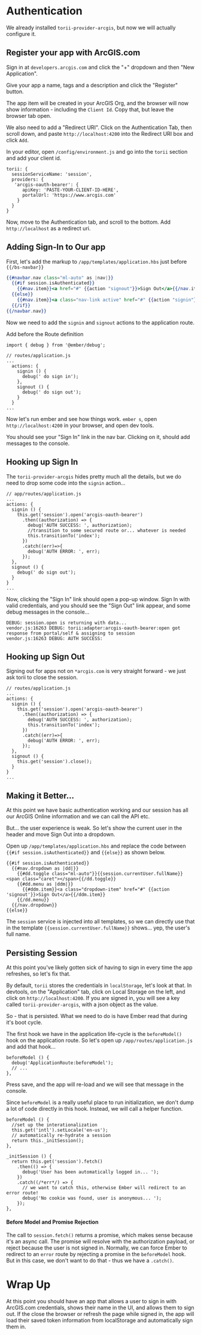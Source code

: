 # Authentication

We already installed `torii-provider-arcgis`, but now we will actually configure it.

## Register your app with ArcGIS.com

Sign in at `developers.arcgis.com` and click the "+" dropdown and then "New Application".

Give your app a name, tags and a description and click the "Register" button.

The app item will be created in your ArcGIS Org, and the browser will now show information - including the `Client Id`. Copy that, but leave the browser tab open.

We also need to add a "Redirect URI". Click on the Authentication Tab, then scroll down, and paste `http://localhost:4200` into the Redirect URI box and click `Add`.

In your editor, open `/config/environment.js` and go into the `torii` section and add your client id.

```
torii: {
  sessionServiceName: 'session',
  providers: {
   'arcgis-oauth-bearer': {
      apiKey: 'PASTE-YOUR-CLIENT-ID-HERE',
      portalUrl: 'https://www.arcgis.com'
    }
  }
}
```

Now, move to the Authentication tab, and scroll to the bottom. Add `http://localhost` as a redirect uri.

## Adding Sign-In to Our app

First, let's add the markup to `/app/templates/application.hbs` just before `{{/bs-navbar}}`

```hbs
{{#navbar.nav class="ml-auto" as |nav|}}
  {{#if session.isAuthenticated}}
    {{#nav.item}}<a href="#" {{action "signout"}}>Sign Out</a>{{/nav.item}}
  {{else}}
    {{#nav.item}}<a class="nav-link active" href="#" {{action "signin"}}>Sign In</a>{{/nav.item}}
  {{/if}}
{{/navbar.nav}}
```

Now we need to add the `signin` and `signout` actions to the application route.

Add before the Route definition
```
import { debug } from '@ember/debug';
```

```
// routes/application.js
...
  actions: {
    signin () {
      debug(' do sign in');
    },
    signout () {
      debug(' do sign out');
    }
  }
...
```

Now let's run ember and see how things work. `ember s`, open `http://localhost:4200` in your browser, and open dev tools.

You should see your "Sign In" link in the nav bar. Clicking on it, should add messages to the console.

## Hooking up Sign In
The `torii-provider-arcgis` hides pretty much all the details, but we do need to drop some code into the `signin` action...

```
// app/routes/application.js
...
actions: {
  signin () {
    this.get('session').open('arcgis-oauth-bearer')
      .then((authorization) => {
        debug('AUTH SUCCESS: ', authorization);
        //transition to some secured route or... whatever is needed
        this.transitionTo('index');
      })
      .catch((err)=>{
        debug('AUTH ERROR: ', err);
      });
  },
  signout () {
    debug(' do sign out');
  }
}
...
```

Now, clicking the "Sign In" link should open a pop-up window. Sign In with valid credentials, and you should see the "Sign Out" link appear, and some debug messages in the console...

```
DEBUG: session.open is returning with data...
vendor.js:16263 DEBUG: torii:adapter:arcgis-oauth-bearer:open got response from portal/self & assigning to session
vendor.js:16263 DEBUG: AUTH SUCCESS:
```

## Hooking up Sign Out
Signing out for apps not on `*arcgis.com` is very straight forward - we just ask torii to close the session.

```
// routes/application.js
...
actions: {
  signin () {
    this.get('session').open('arcgis-oauth-bearer')
      .then((authorization) => {
        debug('AUTH SUCCESS: ', authorization);
        this.transitionTo('index');
      })
      .catch((err)=>{
        debug('AUTH ERROR: ', err);
      });
  },
  signout () {
    this.get('session').close();
  }
}
...
```

## Making it Better...

At this point we have basic authentication working and our session has all our ArcGIS Online information and we can call the API etc.

But... the user experience is weak. So let's show the current user in the header and move Sign Out into a dropdown.

Open up `/app/templates/application.hbs` and replace the code between `{{#if session.isAuthenticated}}` and `{{else}}` as shown below.

```
{{#if session.isAuthenticated}}
  {{#nav.dropdown as |dd|}}
    {{#dd.toggle class="ml-auto"}}{{session.currentUser.fullName}}  <span class="caret"></span>{{/dd.toggle}}
    {{#dd.menu as |ddm|}}
      {{#ddm.item}}<a class="dropdown-item" href="#" {{action 'signout'}}>Sign Out</a>{{/ddm.item}}
    {{/dd.menu}}
  {{/nav.dropdown}}
{{else}}
```

The `session` service is injected into all templates, so we can directly use that in the template `{{session.currentUser.fullName}}` shows... yep, the user's full name.

## Persisting Session
At this point you've likely gotten sick of having to sign in every time the app refreshes, so let's fix that.

By default, `torii` stores the credentials in `localStorage`, let's look at that. In devtools, on the "Application" tab, click on Local Storage on the left, and click on `http://localhost:4200`. If you are signed in, you will see a key called `torii-provider-arcgis`, with a json object as the value.

So - that is persisted. What we need to do is have Ember read that during it's boot cycle.

The first hook we have in the application life-cycle is the `beforeModel()` hook on the application route. So let's open up `/app/routes/application.js` and add that hook...

```
beforeModel () {
  debug('ApplicationRoute:beforeModel');
  // ...
},
```

Press save, and the app will re-load and we will see that message in the console.

Since `beforeModel` is a really useful place to run initialization, we don't dump a lot of code directly in this hook. Instead, we will call a helper function.

```
beforeModel () {
  //set up the interationalization
  this.get('intl').setLocale('en-us');
  // automatically re-hydrate a session
  return this._initSession();
},

_initSession () {
  return this.get('session').fetch()
    .then(() => {
      debug('User has been automatically logged in... ');
    })
    .catch((/*err*/) => {
      // we want to catch this, otherwise Ember will redirect to an error route!
      debug('No cookie was found, user is anonymous... ');
    });
},
```

#### Before Model and Promise Rejection
The call to `session.fetch()` returns a promise, which makes sense because it's an async call. The promise will resolve with the authorization payload, or reject because the user is not signed in. Normally, we can force Ember to redirect to an `error` route by rejecting a promise in the `beforeModel` hook. But in this case, we don't want to do that - thus we have a `.catch()`.

# Wrap Up
At this point you should have an app that allows a user to sign in with ArcGIS.com credentials, shows their name in the UI, and allows them to sign out. If the close the browser or refresh the page while signed in, the app will load their saved token information from localStorage and automatically sign them in.
